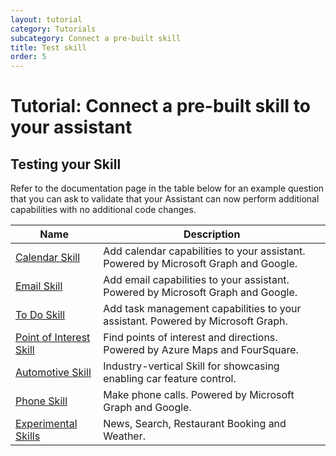 ```yaml
---
layout: tutorial
category: Tutorials
subcategory: Connect a pre-built skill
title: Test skill
order: 5
---
```


# Tutorial: Connect a pre-built skill to your assistant

## Testing your Skill

Refer to the documentation page in the table below for an example question that you can ask to validate that your Assistant can now perform additional capabilities with no additional code changes.

| Name | Description |
| ---- | ----------- |
|[Calendar Skill]({{site.baseurl}}/reference/skills/productivity-calendar)|Add calendar capabilities to your assistant. Powered by Microsoft Graph and Google.|
|[Email Skill]({{site.baseurl}}/reference/skills/productivity-email)|Add email capabilities to your assistant. Powered by Microsoft Graph and Google.|
|[To Do Skill]({{site.baseurl}}/reference/skills/productivity-todo)|Add task management capabilities to your assistant. Powered by Microsoft Graph.|
|[Point of Interest Skill]({{site.baseurl}}/reference/skills/pointofinterest)|Find points of interest and directions. Powered by Azure Maps and FourSquare.|
|[Automotive Skill]({{site.baseurl}}/reference/skills/automotive)|Industry-vertical Skill for showcasing enabling car feature control.|
|[Phone Skill]({{site.baseurl}}/reference/skills/phone)|Make phone calls. Powered by Microsoft Graph and Google.|
|[Experimental Skills]({{site.baseurl}}/reference/skills/experimental)|News, Search, Restaurant Booking and Weather.|